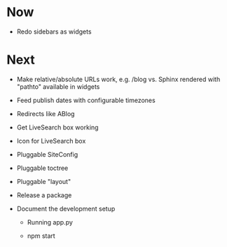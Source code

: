 # Now

- Redo sidebars as widgets

# Next

- Make relative/absolute URLs work, e.g. /blog vs. Sphinx rendered with 
  "pathto" available in widgets

- Feed publish dates with configurable timezones

- Redirects like ABlog

- Get LiveSearch box working

- Icon for LiveSearch box

- Pluggable SiteConfig

- Pluggable toctree

- Pluggable "layout"

- Release a package

- Document the development setup

    - Running app.py
    
    - npm start
